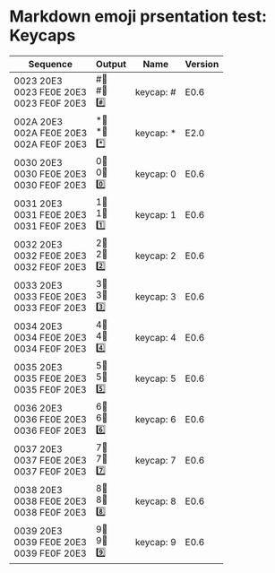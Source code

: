 # Markdown emoji prsentation test: Keycaps

| Sequence | Output | Name | Version |
| - | - | - | - |
| 0023 20E3<br>0023 FE0E 20E3<br>0023 FE0F 20E3 | #⃣<br>#︎⃣<br>#️⃣ | keycap: # | E0.6 |
| 002A 20E3<br>002A FE0E 20E3<br>002A FE0F 20E3 | *⃣<br>*︎⃣<br>*️⃣ | keycap: * | E2.0 |
| 0030 20E3<br>0030 FE0E 20E3<br>0030 FE0F 20E3 | 0⃣<br>0︎⃣<br>0️⃣ | keycap: 0 | E0.6 |
| 0031 20E3<br>0031 FE0E 20E3<br>0031 FE0F 20E3 | 1⃣<br>1︎⃣<br>1️⃣ | keycap: 1 | E0.6 |
| 0032 20E3<br>0032 FE0E 20E3<br>0032 FE0F 20E3 | 2⃣<br>2︎⃣<br>2️⃣ | keycap: 2 | E0.6 |
| 0033 20E3<br>0033 FE0E 20E3<br>0033 FE0F 20E3 | 3⃣<br>3︎⃣<br>3️⃣ | keycap: 3 | E0.6 |
| 0034 20E3<br>0034 FE0E 20E3<br>0034 FE0F 20E3 | 4⃣<br>4︎⃣<br>4️⃣ | keycap: 4 | E0.6 |
| 0035 20E3<br>0035 FE0E 20E3<br>0035 FE0F 20E3 | 5⃣<br>5︎⃣<br>5️⃣ | keycap: 5 | E0.6 |
| 0036 20E3<br>0036 FE0E 20E3<br>0036 FE0F 20E3 | 6⃣<br>6︎⃣<br>6️⃣ | keycap: 6 | E0.6 |
| 0037 20E3<br>0037 FE0E 20E3<br>0037 FE0F 20E3 | 7⃣<br>7︎⃣<br>7️⃣ | keycap: 7 | E0.6 |
| 0038 20E3<br>0038 FE0E 20E3<br>0038 FE0F 20E3 | 8⃣<br>8︎⃣<br>8️⃣ | keycap: 8 | E0.6 |
| 0039 20E3<br>0039 FE0E 20E3<br>0039 FE0F 20E3 | 9⃣<br>9︎⃣<br>9️⃣ | keycap: 9 | E0.6 |
